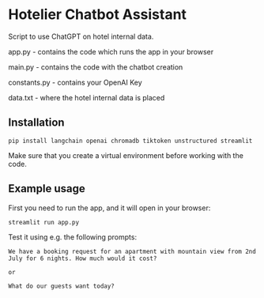 # Hotelier Chatbot Assistant

Script to use ChatGPT on hotel internal data.

app.py - contains the code which runs the app in your browser

main.py - contains the code with the chatbot creation

constants.py - contains your OpenAI Key

data.txt - where the hotel internal data is placed

## Installation

```
pip install langchain openai chromadb tiktoken unstructured streamlit
```
Make sure that you create a virtual environment before working with the code.
## Example usage
First you need to run the app, and it will open in your browser:
```
streamlit run app.py
```
Test it using e.g. the following prompts:
```
We have a booking request for an apartment with mountain view from 2nd July for 6 nights. How much would it cost?

or

What do our guests want today?
```

